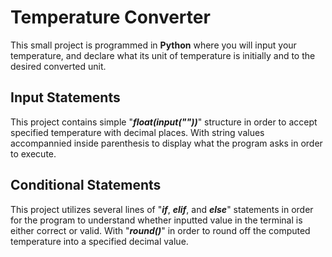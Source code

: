 # Temperature Converter
This small project is programmed in **Python** where you will input your temperature, and declare what its unit of temperature is initially and to the desired converted unit. 

## Input Statements
This project contains simple "***float(input(""))***" structure in order to accept specified temperature with decimal places. With string values accompannied inside parenthesis to display what the program asks in order to execute.

## Conditional Statements
This project utilizes several lines of "***if***, ***elif***, and ***else***" statements in order for the program to understand whether inputted value in the terminal is either correct or valid. With "***round()***" in order to round off the computed temperature into a specified decimal value. 

